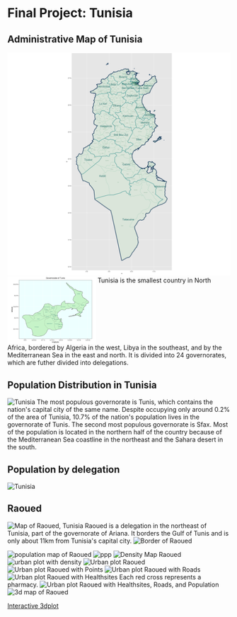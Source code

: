 # Final Project: Tunisia
## Administrative Map of Tunisia
<img src="Tunisia_adm_map.png" width="600"/> <img src="detail_map.png" width="200" align = "top"/> Tunisia is the smallest country in North Africa, bordered by Algeria in the west, Libya in the southeast, and by the Mediterranean Sea in the east and north. It is divided into 24 governorates, which are futher divided into delegations.

## Population Distribution in Tunisia
![Tunisia](https://theresareese.github.io/workshop/Tunisia.png)
The most populous governorate is Tunis, which contains the nation's capital city of the same name. Despite occupying only around 0.2% of the area of Tunisia, 10.7% of the nation's population lives in the governorate of Tunis. The second most populous governorate is Sfax. Most of the population is located in the northern half of the country because of the Mediterranean Sea coastline in the northeast and the Sahara desert in the south.

## Population by delegation
![Tunisia](https://theresareese.github.io/workshop/tun_adm2_pop.png)

## Raoued
![Map of Raoued, Tunisia](https://theresareese.github.io/workshop/raoued_tunisia.png)
Raoued is a delegation in the northeast of Tunisia, part of the governorate of Ariana. It borders the Gulf of Tunis and is only about 11km from Tunisia's capital city. 
![Border of Raoued](https://theresareese.github.io/workshop/raoued_border.png)

![population map of Raoued](https://theresareese.github.io/workshop/sm_pop15.png)
![ppp](https://theresareese.github.io/workshop/bardo_ppp.png)
![Density Map Raoued](https://theresareese.github.io/workshop/raoued_density2.png)
![urban plot with density](https://theresareese.github.io/workshop/urbanplotwithdensity.png)
![Urban plot Raoued](https://theresareese.github.io/workshop/urbanplotraoued2.png)
![Urban plot Raoued with Points](https://theresareese.github.io/workshop/urbanplotraouedpoints.png)
![Urban plot Raoued with Roads](https://theresareese.github.io/workshop/roadwaysraoued.png)
![Urban plot Raoued with Healthsites](https://theresareese.github.io/workshop/healthsitesraoued.png)
Each red cross represents a pharmacy.
![Urban plot Raoued with Healthsites, Roads, and Population](https://theresareese.github.io/workshop/healthsitesraouedwithpop.png)
![3d map of Raoued](https://theresareese.github.io/workshop/raoued_urban_3d.png)

[Interactive 3dplot](https://theresareese.github.io/workshop/interactive3d)
